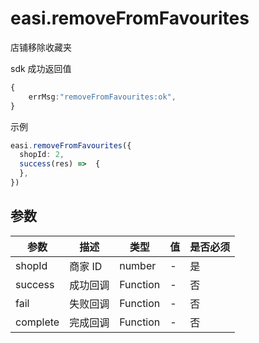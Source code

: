 # easi.removeFromFavourites

店铺移除收藏夹

sdk 成功返回值

```TypeScript
{
    errMsg:"removeFromFavourites:ok",
}
```

示例

```TypeScript
easi.removeFromFavourites({
  shopId: 2,
  success(res) =>  {
  },
})
```

## 参数

| 参数     | 描述     | 类型     | 值  | 是否必须 |
| -------- | -------- | -------- | --- | -------- |
| shopId   | 商家 ID  | number   | -   | 是       |
| success  | 成功回调 | Function | -   | 否       |
| fail     | 失败回调 | Function | -   | 否       |
| complete | 完成回调 | Function | -   | 否       |
